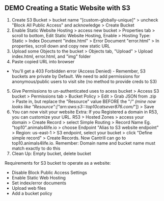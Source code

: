## DEMO Creating a Static Website with S3
 1. Create S3 Bucket > bucket name "[custom-globally-unique]" > uncheck "Block All Public Access" and acknowledge > Create Bucket
 2. Enable Static Website Hosting > access new bucket > Properties tab > scroll to bottom, Edit Static Website Hosting, Enable > Hosting Type: Static > Index Document "index.html" > Error Document "error.html" > In properties, scroll down and copy new static URL
 3. Upload some Objects to the bucket > Objects tab, "Upload" > Upload index.html, error.html, and "img" folder
 4. Paste copied URL into browser
 - You'll get a 403 Forbidden error (Access Denied) - Remember, S3 buckets are private by Default. We need to add permissions for anonymous/public users to visit site (no method to provide creds to S3)
 5. Give Permissions to un-authenticated uses to acess bucket > Access S3 bucket > Permissions tab > Bucket Policy > Edit > Grab JSON from .zip > Paste in, but replace the "Resource" value BEFORE the "/*" (mine now looks like "Resource":["arn:aws:s3:::top10catsever876.com/*"]) > Save
 6. You can now visit your website
 Extra: If you Registered a domain in R53, you can customize your URL. R53 > Hosted Zones > access your domain > Create Record > select Simple Routing > Record Name Eg. "top10".animals4life.io > choose Endpoint "Alias to S3 website endpoint" > Region: us-east-1 > S3 endpoint, select your bucket > click "Define simple record" > Create Records. Now Cantrill can go to top10.animals4life.io. Remember: Domain name and bucket name must match exactly to do this
 7. Clean Up: Empty bucket, delete bucket
 
 
Requirements for S3 bucket to operate as a website:
- Disable Block Public Access Settings
- Enable Static Web Hosting
- Set index/error documents
- Upload web files
- Add a bucket policy
